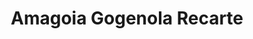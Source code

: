 ---
title: "Amagoia Gogenola Recarte"
url: /amorebieta-etxano/amagoia-gogenola-recarte/
shop: Tabak
---